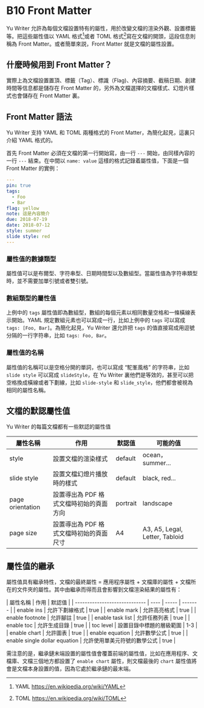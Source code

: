 # B10 Front Matter

Yu Writer 允許為每個文檔設置特有的屬性，用於改變文檔的渲染外觀、設置標籤等。把這些屬性值以 YAML 格式[^1]或者 TOML 格式[^2]寫在文檔的開頭，這段信息則稱為 Front Matter。或者簡單來説，Front Matter 就是文檔的屬性設置。

## 什麼時候用到 Front Matter？

實際上為文檔設置置頂、標籤（Tag）、標識（Flag)、內容摘要、截稿日期、創建時間等信息都是儲存在 Front Matter 的，另外為文檔選擇的文檔樣式、幻燈片樣式也會儲存在 Front Matter 裏。

## Front Matter 語法

Yu Writer 支持 YAML 和 TOML 兩種格式的 Front Matter，為簡化起見，這裏只介紹 YAML 格式的。

首先 Front Matter 必須在文檔的第一行開始寫，由一行 `---` 開始，由同樣內容的一行 `---` 結束。在中間以 `name: value` 這樣的格式記錄着屬性值，下面是一個 Front Matter 的實例：

```yaml
---
pin: true
tags:
  - Foo
  - Bar
flag: yellow
note: 這是內容簡介
due: 2018-07-19
date: 2018-07-12
style: summer
slide style: red
---
```

### 屬性值的數據類型

屬性值可以是布爾型、字符串型、日期時間型以及數組型。當屬性值為字符串類型時，並不需要加單引號或者雙引號。

### 數組類型的屬性值

上例中的 `tags` 屬性值即為數組型，數組的每個元素以相同數量空格和一條橫線表示開始。YAML 規定數組元素也可以寫成一行，比如上例中的 `tags` 可以寫成 `tags: [Foo, Bar]`。為簡化起見，Yu Writer 還允許把 `tags` 的值直接寫成用逗號分隔的一行字符串，比如 `tags: Foo, Bar`。

### 屬性值的名稱

屬性值的名稱可以是空格分開的單詞，也可以寫成 “駝峯風格” 的字符串，比如 `slide style` 可以寫成 `slideStyle`，在 Yu Writer 裏他們是等效的，甚至可以把空格換成橫線或者下劃線，比如 `slide-style` 和 `slide_style`，他們都會被視為相同的屬性名稱。

## 文檔的默認屬性值

Yu Writer 的每篇文檔都有一些默認的屬性值

| 屬性名稱           | 作用 | 默認值 | 可能的值 |
| ----------------- | ---- | ------ | ------- |
| style             | 設置文檔的渲染樣式 | default | ocean，summer... |
| slide style       | 設置文檔幻燈片播放時的樣式 | default | black, red... |
| page orientation  | 設置導出為 PDF 格式文檔時初始的頁面方向 | portrait | landscape |
| page size         | 設置導出為 PDF 格式文檔時初始的頁面尺寸 | A4 | A3, A5, Legal, Letter, Tabloid |

## 屬性值的繼承

屬性值具有繼承特性，文檔的最終屬性 = 應用程序屬性 + 文檔庫的屬性 + 文檔所在的文件夾的屬性。其中由繼承而得而且會影響到文檔渲染結果的屬性有：

| 屬性名稱                       | 作用 | 默認值 |
| ----------------------------- | ---- | ----- | ------- |
| enable ins                    | 允許下劃線格式             | true  |
| enable mark                   | 允許高亮格式               | true  |
| enable footnote               | 允許腳註                  | true  |
| enable task list              | 允許任務列表               | true  |
| enable toc                    | 允許生成目錄               | true  |
| toc level                     | 設置目錄中標題的層級範圍     | 1-3  |
| enable chart                  | 允許圖表                   | true  |
| enable equation               | 允許數學公式                | true |
| enable single dollar equation | 允許使用單美元符號的數學公式 | true  |

需注意的是，繼承鏈末端設置的屬性值會覆蓋前端的屬性值，比如在應用程序、文檔庫、文檔三個地方都設置了 `enable chart` 屬性，則文檔最後的 `chart` 屬性值將會是文檔本身設置的值，因為它處於繼承鏈的最末端。

[^1]: YAML https://en.wikipedia.org/wiki/YAML
[^2]: TOML https://en.wikipedia.org/wiki/TOML